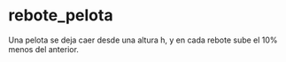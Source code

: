 # rebote_pelota
Una pelota se deja caer desde una altura h, y en cada rebote sube el 10% menos del anterior.
